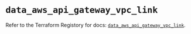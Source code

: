 # `data_aws_api_gateway_vpc_link`

Refer to the Terraform Registory for docs: [`data_aws_api_gateway_vpc_link`](https://www.terraform.io/docs/providers/aws/d/api_gateway_vpc_link).
